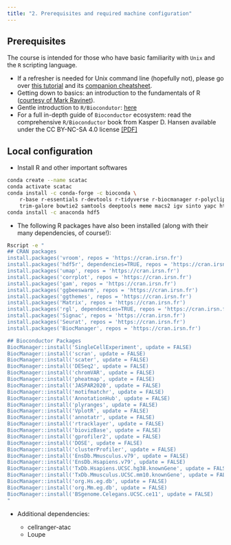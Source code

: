 ```yaml
---
title: "2. Prerequisites and required machine configuration"
---
```


## Prerequisites

The course is intended for those who have basic familiarity with `Unix` and the `R` scripting language.

* If a refresher is needed for Unix command line (hopefully not), please go over [this tutorial](https://ryanstutorials.net/linuxtutorial/) and its [companion cheatsheet](https://ryanstutorials.net/linuxtutorial/cheatsheet.php).
* Getting down to basics: an introduction to the fundamentals of R ([courtesy of Mark Ravinet](markravinet.github.io/Introduction.html)).
* Gentle introduction to `R/Biocondutor`: [here](https://bioconductor.github.io/BiocWorkshops/introduction-to-bioconductor-annotation-resources.html)
* For a full in-depth guide of `Bioconductor` ecosystem: read the comprehensive `R/Bioconductor` book from Kasper D. Hansen available under the CC BY-NC-SA 4.0 license [[PDF]](/{{<myPackageUrl>}}docs/bioconductor.pdf)

## Local configuration 

- Install R and other important softwares 

```sh
conda create --name scatac
conda activate scatac
conda install -c conda-forge -c bioconda \
    r-base r-essentials r-devtools r-tidyverse r-biocmanager r-polyclip r-rcpparmadillo \
    trim-galore bowtie2 samtools deeptools meme macs2 igv sinto yapc htseq subread ucsc-bedgraphtobigwig bedtools
conda install -c anaconda hdf5
```

- The following R packages have also been installed (along with their many dependencies, of course!): 

```sh
Rscript -e "
## CRAN packages
install.packages('vroom', repos = 'https://cran.irsn.fr')
install.packages('hdf5r', dependencies=TRUE, repos = 'https://cran.irsn.fr')
install.packages('umap', repos = 'https://cran.irsn.fr')
install.packages('corrplot', repos = 'https://cran.irsn.fr')
install.packages('gam', repos = 'https://cran.irsn.fr')
install.packages('ggbeeswarm', repos = 'https://cran.irsn.fr')
install.packages('ggthemes', repos = 'https://cran.irsn.fr')
install.packages('Matrix', repos = 'https://cran.irsn.fr')
install.packages('rgl', dependencies=TRUE, repos = 'https://cran.irsn.fr')
install.packages('Signac', repos = 'https://cran.irsn.fr')
install.packages('Seurat', repos = 'https://cran.irsn.fr')
install.packages('BiocManager', repos = 'https://cran.irsn.fr')

## Bioconductor Packages
BiocManager::install('SingleCellExperiment', update = FALSE)
BiocManager::install('scran', update = FALSE)
BiocManager::install('scater', update = FALSE)
BiocManager::install('DESeq2', update = FALSE)
BiocManager::install('chromVAR', update = FALSE)
BiocManager::install('pheatmap', update = FALSE)
BiocManager::install('JASPAR2020', update = FALSE)
BiocManager::install('motifmatchr', update = FALSE)
BiocManager::install('AnnotationHub', update = FALSE)
BiocManager::install('plyranges', update = FALSE)
BiocManager::install('VplotR', update = FALSE)
BiocManager::install('annotatr', update = FALSE)
BiocManager::install('rtracklayer', update = FALSE)
BiocManager::install('biovizBase', update = FALSE)
BiocManager::install('gprofiler2', update = FALSE)
BiocManager::install('DOSE', update = FALSE)
BiocManager::install('clusterProfiler', update = FALSE)
BiocManager::install('EnsDb.Mmusculus.v79', update = FALSE)
BiocManager::install('EnsDb.Hsapiens.v79', update = FALSE)
BiocManager::install('TxDb.Hsapiens.UCSC.hg38.knownGene', update = FALSE)
BiocManager::install('TxDb.Mmusculus.UCSC.mm10.knownGene', update = FALSE)
BiocManager::install('org.Hs.eg.db', update = FALSE)
BiocManager::install('org.Mm.eg.db', update = FALSE)
BiocManager::install('BSgenome.Celegans.UCSC.ce11', update = FALSE)
"
```

- Additional dependencies: 

    * cellranger-atac
    * Loupe
